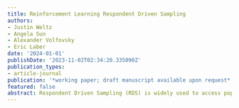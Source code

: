 ```yaml
---
title: Reinforcement Learning Respondent Driven Sampling
authors:
- Justin Weltz
- Angela Sun
- Alexander Volfovsky
- Eric Laber
date: '2024-01-01'
publishDate: '2023-11-02T02:34:20.335090Z'
publication_types:
- article-journal
publication: '*working paper; draft manuscript available upon request*'
featured: false
abstract: Respondent Driven Sampling (RDS) is widely used to access populations that are difficult to reach through conventional sampling mechanisms by incentivizing study participants to recruit their social connections. We consider adapting this inherent incentive structure to maximize cumulative goals during the study using reinforcement learning. However, the relationship between sample participants resulting from the social network structure poses unique challenges for solving this problem. To address this dependence, we use a branching process as a working model for reinforcement learning RDS (RLRDS). Establishing the conditions for asymptotic normality of the maximum likelihood estimator under this model allows us to perform reinforcement learning and inference with favorable theoretical guarantees. We establish asymptotic regret bounds for Thompson sampling, which balances exploration and exploitation when approximating the optimal allocation strategy. After collecting the sample using RLRDS, we perform inference for functions of population characteristics under an arbitrary generative social network model using a conformal interval approach. Lastly, we demonstrate the utility of RLRDS and the accuracy of our inferential approach in simulation studies.
---
```

